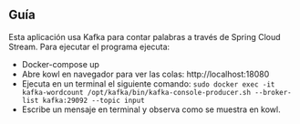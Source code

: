 ## Guía
Esta aplicación usa Kafka para contar palabras a través de Spring Cloud Stream.
Para ejecutar el programa ejecuta:
- Docker-compose up
- Abre kowl en navegador para ver las colas: http://localhost:18080
- Ejecuta en un terminal el siguiente comando: ```sudo docker exec -it kafka-wordcount /opt/kafka/bin/kafka-console-producer.sh --broker-list kafka:29092 --topic input```
- Escribe un mensaje en terminal y observa como se muestra en kowl.